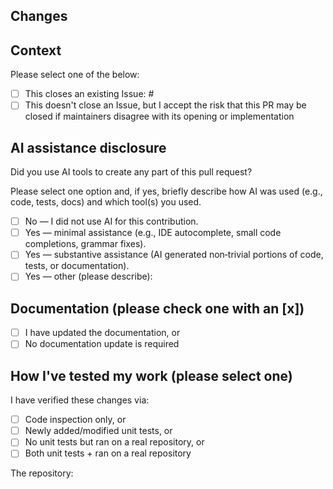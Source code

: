 <!-- If this is your first pull request: sign the CLA with this GitHub app: https://cla-assistant.io/renovatebot/renovate -->
<!-- Make sure the `Allow edits and access to secrets by maintainers` checkbox is checked on this pull request. -->
<!-- Please read https://github.com/renovatebot/renovate/blob/main/.github/contributing.md before you create your pull request.-->

## Changes

<!-- Describe what behavior is changed by this PR. -->

## Context

Please select one of the below:

- [ ] This closes an existing Issue: #
- [ ] This doesn't close an Issue, but I accept the risk that this PR may be closed if maintainers disagree with its opening or implementation

## AI assistance disclosure

Did you use AI tools to create any part of this pull request?

Please select one option and, if yes, briefly describe how AI was used (e.g., code, tests, docs) and which tool(s) you used.

- [ ] No — I did not use AI for this contribution.
- [ ] Yes — minimal assistance (e.g., IDE autocomplete, small code completions, grammar fixes).
- [ ] Yes — substantive assistance (AI generated non‑trivial portions of code, tests, or documentation).
- [ ] Yes — other (please describe): 

## Documentation (please check one with an [x])

- [ ] I have updated the documentation, or
- [ ] No documentation update is required

## How I've tested my work (please select one)

I have verified these changes via:

- [ ] Code inspection only, or
- [ ] Newly added/modified unit tests, or
- [ ] No unit tests but ran on a real repository, or
- [ ] Both unit tests + ran on a real repository

The repository:

<!-- Do you have any suggestions about this PR template? Edit it here: https://github.com/renovatebot/renovate/edit/main/.github/pull_request_template.md -->

<!-- Please do not force push to your PR's branch after you have created your PR, as doing so forces us to review the whole PR again. This makes it harder for us to review your work because we don't know what has changed. -->
<!-- PRs will always be squashed by us when we merge your work. Commit as many times as you need in this branch. -->
